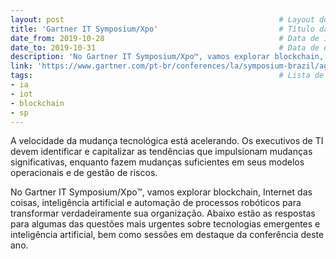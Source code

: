 ```yaml
---
layout: post                                                # Layout do post, deixar por padrão post.
title: 'Gartner IT Symposium/Xpo'                           # Título da conferência.
date_from: 2019-10-28                                       # Data de início da conferência no formado yyyy-mm-dd sem aspas.
date_to: 2019-10-31                                         # Data de encerramento da conferência no formado yyyy-mm-dd sem aspas.
description: 'No Gartner IT Symposium/Xpo™, vamos explorar blockchain, Internet das coisas, inteligência artificial e automação de processos robóticos para transformar verdadeiramente sua organização. Abaixo estão as respostas para algumas das questões mais urgentes sobre tecnologias emergentes e inteligência artificial, bem como sessões em destaque da conferência deste ano.'    # Descrição da conferência.
link: 'https://www.gartner.com/pt-br/conferences/la/symposium-brazil/agenda/featured-topics/emerging-advanced-tech'                      # Link oficial da conferência.
tags:                                                       # Lista de tags associadas a sua conferência. Ex: Linguagem (js) e estado (sp). Caso seja mais de uma linguagem use apenas geral.
- ia
- iot
- blockchain
- sp
---
```

A velocidade da mudança tecnológica está acelerando. Os executivos de TI devem identificar e capitalizar as tendências que impulsionam mudanças significativas, enquanto fazem mudanças suficientes em seus modelos operacionais e de gestão de riscos.

No Gartner IT Symposium/Xpo™, vamos explorar blockchain, Internet das coisas, inteligência artificial e automação de processos robóticos para transformar verdadeiramente sua organização. Abaixo estão as respostas para algumas das questões mais urgentes sobre tecnologias emergentes e inteligência artificial, bem como sessões em destaque da conferência deste ano.
